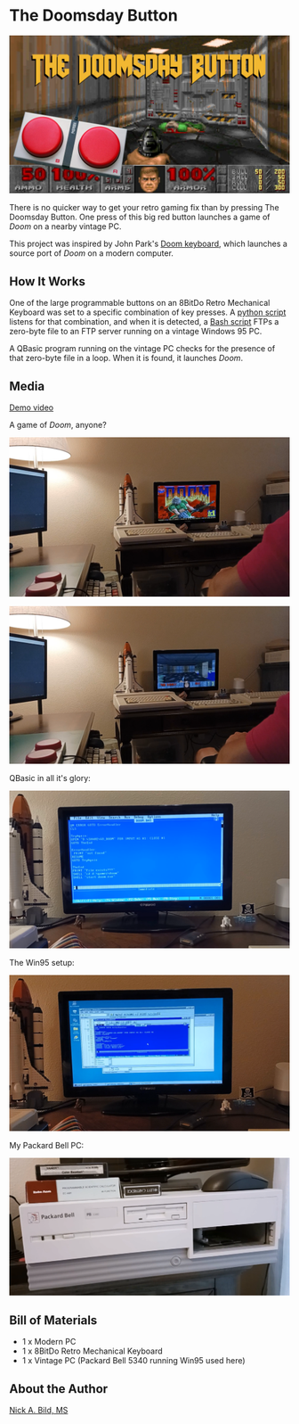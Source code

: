 # The Doomsday Button

![](https://raw.githubusercontent.com/nickbild/doom_kb/refs/heads/main/media/logo.jpg)

There is no quicker way to get your retro gaming fix than by pressing The Doomsday Button. One press of this big red button launches a game of *Doom* on a nearby vintage PC.

This project was inspired by John Park's [Doom keyboard](https://www.hackster.io/news/keyboard-warriors-060948232ef6), which launches a source port of *Doom* on a modern computer.

## How It Works

One of the large programmable buttons on an 8BitDo Retro Mechanical Keyboard was set to a specific combination of key presses. A [python script](https://github.com/nickbild/doom_kb/blob/main/doom_kb.py) listens for that combination, and when it is detected, a [Bash script](https://github.com/nickbild/doom_kb/blob/main/ftp.sh) FTPs a zero-byte file to an FTP server running on a vintage Windows 95 PC.

A QBasic program running on the vintage PC checks for the presence of that zero-byte file in a loop. When it is found, it launches *Doom*.

## Media

[Demo video]()

A game of *Doom*, anyone?

![](https://raw.githubusercontent.com/nickbild/doom_kb/refs/heads/main/media/doom_intro_sm.png)

![](https://raw.githubusercontent.com/nickbild/doom_kb/refs/heads/main/media/doom_playing_sm.png)

QBasic in all it's glory:

![](https://raw.githubusercontent.com/nickbild/doom_kb/refs/heads/main/media/qbasic_sm.png)

The Win95 setup:

![](https://raw.githubusercontent.com/nickbild/doom_kb/refs/heads/main/media/win95_sm.png)

My Packard Bell PC:

![](https://raw.githubusercontent.com/nickbild/doom_kb/refs/heads/main/media/packard_bell.png)

## Bill of Materials

- 1 x Modern PC
- 1 x 8BitDo Retro Mechanical Keyboard
- 1 x Vintage PC (Packard Bell 5340 running Win95 used here)

## About the Author

[Nick A. Bild, MS](https://nickbild79.firebaseapp.com/#!/)
